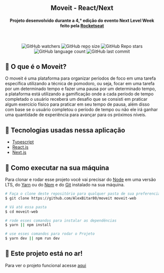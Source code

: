<h2 align="center">
  Moveit - React/Next
</h2>

<h4 align="center">
  Projeto desenvolvido durante a 4,° edição do evento Next Level Week feito pela <a href="https://app.rocketseat.com.br/dashboard">Rocketseat</a>
</h4>

<br/>

<p align="center">
  <img alt="GitHub watchers" src="https://img.shields.io/github/watchers/AlexBitar80/moveit?style=social">

  <img alt="GitHub repo size" src="https://img.shields.io/github/repo-size/AlexBitar80/moveit">

  <img alt="GitHub Repo stars" src="https://img.shields.io/github/stars/AlexBitar80/moveit?style=social">

  <img alt="GitHub language count" src="https://img.shields.io/github/languages/count/AlexBitar80/moveit">

  <img alt="GitHub last commit" src="https://img.shields.io/github/last-commit/AlexBitar80/moveit">
</p>

## :dart: O que é o Moveit?

O moveit é uma plataforma para organizar períodos de foco em uma tarefa específica utilizando a técnica de pomodoro, ou seja, focar em uma tarefa por um determinado tempo e fazer uma pausa por um determinado tempo, a plataforma está utilizando a gamificação onde a cada período de tempo completado o usuário receberá um desafio que se consisti em praticar algum exercício físico para praticar em seu tempo de pausa, além disso com base se o usuário completou o período de tempo ou não ele irá ganhar uma quantidade de experiência para avançar para os próximos níveis.
<br/>

## :rainbow: Tecnologias usadas nessa aplicação

-  [Typescript](https://www.typescriptlang.org/)
-  [React.js](https://pt-br.reactjs.org/)
-  [Next.js](https://nextjs.org/)

## :tada: Como executar na sua máquina

Para clonar e rodar esse projeto você vai precisar do [Node](https://nodejs.org/en/) em uma versão LTS, do [Yarn](https://yarnpkg.com/) ou do [Npm](https://www.npmjs.com/get-npm) e do [Git](https://git-scm.com/) instalado na sua máquina.

```bash
# Faça o clone deste repositório para qualquer pasta de sua preferencia
$ git clone https://github.com/AlexBitar80/moveit moveit-web

# Vá até essa pasta
$ cd moveit-web

# rode esses comandos para instalar as dependências
$ yarn || npm install

# use esses comandos para rodar o Projeto
$ yarn dev || npm run dev
```

## :confetti_ball: Este projeto está no ar!

Para ver o projeto funcional acesse <a href="https://moveit-weld-three.vercel.app/">aqui</a>
